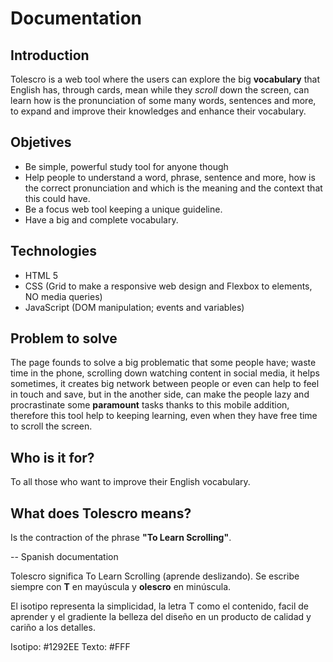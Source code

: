 # Documentation

## Introduction
Tolescro is a web tool where the users can explore the big **vocabulary** that English has, through cards, mean while they *scroll* down the screen,  can learn how is the pronunciation of some many words, sentences and more, to expand and improve their knowledges and enhance their vocabulary.

## Objetives
- Be simple, powerful study tool for anyone though 
- Help people to understand a word, phrase, sentence and more, how is the correct pronunciation and which is the meaning and the context that this could have.
- Be a focus web tool keeping a unique guideline.
- Have a big and complete vocabulary.

## Technologies
- HTML 5
- CSS (Grid to make a responsive web design and Flexbox to elements, NO media queries)
- JavaScript (DOM manipulation; events and variables)

## Problem to solve
The page founds to solve a big problematic that some people have; waste time in the phone, scrolling down watching content in social media, it helps sometimes, it creates big network between people or even can help to feel in touch and save, but in the another side, can make the people lazy and procrastinate some **paramount** tasks thanks to this mobile addition, therefore this tool help to keeping learning, even when they have free time to scroll the screen.

## Who is it for?
To all those who want to improve their English vocabulary.

## What does Tolescro means?
Is the contraction of the phrase **"To Learn Scrolling"**.




-- Spanish documentation

Tolescro significa To Learn Scrolling (aprende deslizando). Se escribe siempre con **T** en mayúscula y **olescro** en minúscula.

El isotipo representa la simplicidad, la letra T como el contenido, facil de aprender y el gradiente la belleza del diseño en un producto de calidad y cariño a los detalles.

Isotipo: #1292EE
Texto: #FFF
